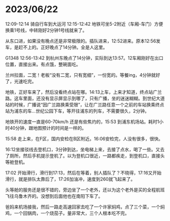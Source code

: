 # 2023/06/22

12:09-12:14 骑自行车到大运河
12:15-12:42 地铁可坐5-2附近（车厢-车门）方便换乘1号线，中转刚好2分钟1号线就来了。

从东口进，如果没有晚点还是非常极限的。插队进来，12:52进来。原本12:56发车，是赶不上的。正好晚点了14分钟。全是人这里。

G1348 12:56-13:42 到杭州东晚点了14分钟，实际到达13:57。12车厢刚好在出口位置，直接出来。有点饿，整碗面吃。

兰州拉面，二宽！老板“没有二宽，只有宽细”，一份宽的。等餐ing，4分钟就好了，光速吃完。

地铁，正好车来了，然后没看终点站在哪。14:13上车，上来才知道，终点站广兰路。这车里面，还没有显示屏显示到哪了，只有广播，坐的迷迷糊糊。到世纪大道站的时候，广播说“因广兰路换乘受限”，让在广兰路任意一个之前的车站换乘终点站为浦东的车…世纪公园下车，等开往浦东的列车，不需要很久，2分钟。

地铁开的速度一直是60-70km/h 还是有些焦灼的，15:53 到浦东机场站。耗时1小时40分钟，跟地图预计的时间是一样的。

15:58 走上来，在F区，国内安检在B区附近。16:06安检完，人没有很多，很快。

16:12坐接驳线去登机口，3分钟到达，坐电梯上来，去接了点水，喝了一些。又去了厕所，然后手机提示登机了。以为登机口很近，一路都疾走，到登机口，直接头等舱登机。

17:02 开始滑行，滑行到17:13，然后在等着，别人插队了？不晓得，17:16又开始滑行，就是排队太靠后了，17:26加油冲，速度到260就飞起来了。

头等舱的服务还是很不错的，旁边坐了一个老外，还以为这个老外是买的全程航班飞往乌鲁木齐的。没想到后面他也在南阳下车了。

爸妈来机场接我，然后一路走高速回家去吃了一个许家焖鸡，点了三个菜，一个焖鸡，一个回锅肉，一个烧茄子。量非常大，三个人根本吃不完。
